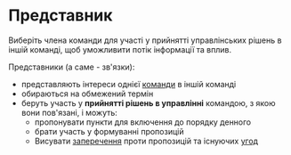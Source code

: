 # Представник

<summary>
Виберіть члена команди для участі у прийнятті управлінських рішень в іншій команді, щоб уможливити потік інформації та вплив.
</summary>

Представники (а саме - зв'язки):

- представляють інтереси однієї [команди](glossary:team) в іншій команді
- обираються на обмежений термін
- беруть участь у **прийнятті рішень в управлінні** командою, з якою вони пов'язані, і можуть: 
    - пропонувати пункти для включення до порядку денного
    - брати участь у формуванні пропозицій
    - Висувати [заперечення](glossary:objection) проти пропозицій та існуючих [угод](glossary:agreement)